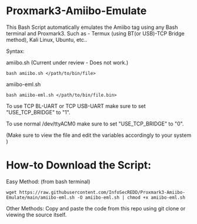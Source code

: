 # Proxmark3-Amiibo-Emulate
This Bash Script automatically emulates the Amiibo tag 
using any Bash terminal and Proxmark3. Such as - Termux
(using BT(or USB)-TCP Bridge method), Kali Linux, Ubuntu,
etc..

Syntax:

amiibo.sh (Current under review - Does not work.)

``bash amiibo.sh </path/to/bin/file>``

amiibo-eml.sh

``bash amiibo-eml.sh </path/to/bin/file.bin>``

To use TCP BL-UART or TCP USB-UART make sure to set 
"USE_TCP_BRIDGE" to "1".

To use normal /dev/ttyACM0 make sure to set "USE_TCP_BRIDGE"
to "0".

(Make sure to view the file and edit the variables accordingly to your system
)

# How-to Download the Script:
Easy Method: (from bash terminal)

``wget https://raw.githubusercontent.com/InfoSecREDD/Proxmark3-Amiibo-Emulate/main/amiibo-eml.sh -O amiibo-eml.sh | chmod +x amiibo-eml.sh``


Other Methods:
Copy and paste the code from this repo using git clone or
viewing the source itself.

